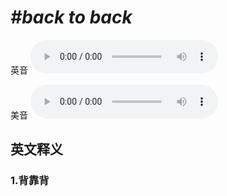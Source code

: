 # ***\#back to back*** 
英音
<audio src="./media/back to back1.aac" controls="controls"></audio>

美音
<audio src="./media/back to back2.aac" controls="controls"></audio>



  

英文释义
---
### 1.**背靠背**  


